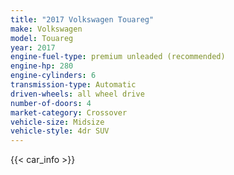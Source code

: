 ```yaml
---
title: "2017 Volkswagen Touareg"
make: Volkswagen
model: Touareg
year: 2017
engine-fuel-type: premium unleaded (recommended)
engine-hp: 280
engine-cylinders: 6
transmission-type: Automatic
driven-wheels: all wheel drive
number-of-doors: 4
market-category: Crossover
vehicle-size: Midsize
vehicle-style: 4dr SUV
---
```


{{< car_info >}}
